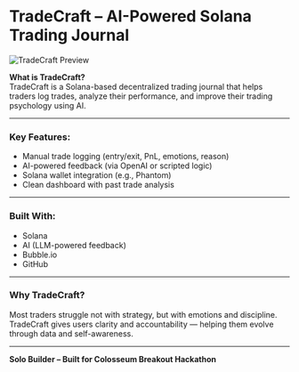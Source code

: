 # TradeCraft – AI-Powered Solana Trading Journal
![TradeCraft Preview](A_graphic_design_landing_page_for_"TradeCraft,"_pr.png)

**What is TradeCraft?**  
TradeCraft is a Solana-based decentralized trading journal that helps traders log trades, analyze their performance, and improve their trading psychology using AI.

---

### Key Features:
- Manual trade logging (entry/exit, PnL, emotions, reason)
- AI-powered feedback (via OpenAI or scripted logic)
- Solana wallet integration (e.g., Phantom)
- Clean dashboard with past trade analysis

---

### Built With:
- Solana
- AI (LLM-powered feedback)
- Bubble.io 
- GitHub 

---

### Why TradeCraft?
Most traders struggle not with strategy, but with emotions and discipline. TradeCraft gives users clarity and accountability — helping them evolve through data and self-awareness.

---

**Solo Builder – Built for Colosseum Breakout Hackathon**
